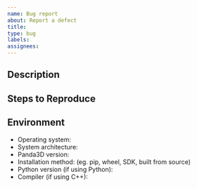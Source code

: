 ```yaml
---
name: Bug report
about: Report a defect
title:
type: bug
labels:
assignees:
---
```


## Description
<!-- Provide a clear and concise description of the bug: what you expected to
     happen, and what actually happened instead.  If you have a log file or
     crash report, please attach those! -->

## Steps to Reproduce
<!-- The most minimal but complete set of steps to reproduce the bug, with a
     code snippet that clearly demonstrates the bug.  We must be able to run
     the code, ie. you must include any required assets. -->

## Environment
 * Operating system:
 * System architecture:
 * Panda3D version: <!-- import panda3d; print(panda3d.__version__) -->
 * Installation method: (eg. pip, wheel, SDK, built from source)
 * Python version (if using Python):
 * Compiler (if using C++):
